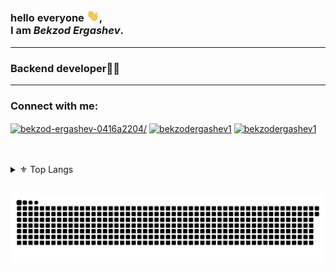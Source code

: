### hello everyone <img src="https://raw.githubusercontent.com/bekzodergashev1/bekzodergashev1/master/wave.gif" width="20px">, <br /> I am *Bekzod Ergashev*.


---

### Backend developer🧑‍💻<br />

---
<h3 align="left">Connect with me:</h3>
<p align="left">
<a href="https://www.linkedin.com/in/bekzod-ergashev-0416a2204/" target="blank"><img align="center" src="https://raw.githubusercontent.com/rahuldkjain/github-profile-readme-generator/master/src/images/icons/Social/linked-in-alt.svg" alt="bekzod-ergashev-0416a2204/" height="30" width="40" /></a>
<a href="https://www.instagram.com/bekzodergashev1/" target="blank"><img align="center" src="https://raw.githubusercontent.com/rahuldkjain/github-profile-readme-generator/master/src/images/icons/Social/instagram.svg" alt="bekzodergashev1" height="30" width="40" /></a>
<a href="https://leetcode.com/bekzodergashev1/" target="blank"><img align="center" src="https://raw.githubusercontent.com/rahuldkjain/github-profile-readme-generator/master/src/images/icons/Social/leet-code.svg" alt="bekzodergashev1" height="30" width="40" /></a>
</p>
<br />
<br />

<details>

  <summary>⚜ Top Langs</summary>
  
  <br />
  
  ![Top langs](https://github-readme-stats.vercel.app/api/top-langs/?username=bekzodergashev1&theme=algolia&layout=compact)
  
</details>

<br />

![Snake animation](https://github.com/bekzodergashev1/bekzodergashev1/blob/main/snake.svg)


